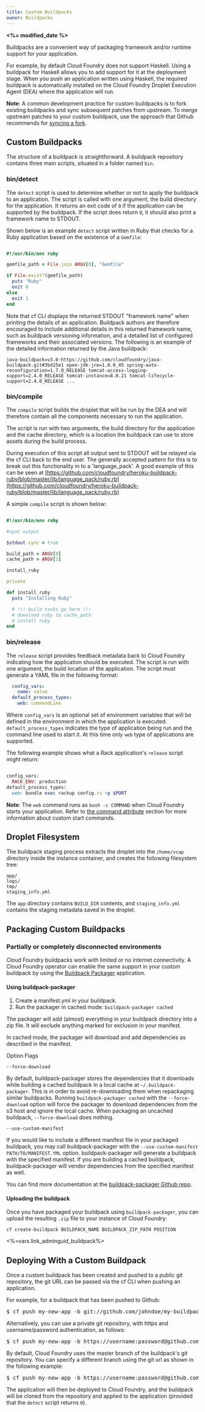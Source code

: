 ```yaml
---
title: Custom Buildpacks
owner: Buildpacks
---
```


<strong><%= modified_date %></strong>

Buildpacks are a convenient way of packaging framework and/or runtime support
for your application.

For example, by default Cloud Foundry does not support Haskell. Using a buildpack for Haskell allows you to add support for it at the deployment stage. When you push an application written using Haskell, the required buildpack is automatically installed on the Cloud Foundry Droplet Execution Agent (DEA) where the application will run.

 <p class="note"><strong>Note</strong>: A common development practice for custom buildpacks is to fork existing buildpacks and sync subsequent patches from upstream. To merge upstream patches to your custom buildpack, use the approach that Github recommends for <a href="https://help.github.com/articles/syncing-a-fork">syncing a fork</a>.</p>

## <a id='custom-buildpacks'></a>Custom Buildpacks ##

The structure of a buildpack is straightforward. A buildpack repository contains three main scripts, situated in a folder named `bin`.

### <a id='detect-script'></a>bin/detect ###

The `detect` script is used to determine whether or not to apply the buildpack to an application. The script is called with one argument, the build directory for the application. It returns an exit code of `0` if the application can be supported by the buildpack. If the script does return `0`, it should also print a framework name to STDOUT.

Shown below is an example `detect` script written in Ruby that checks for a Ruby application based on the existence of a `Gemfile`:

~~~ruby

#!/usr/bin/env ruby

gemfile_path = File.join ARGV[0], "Gemfile"

if File.exist?(gemfile_path)
  puts "Ruby"
  exit 0
else
  exit 1
end

~~~

Note that cf CLI displays the returned STDOUT "framework name" when printing the details of an application. Buildpack authors are therefore encouraged to include additional details in this returned framework name, such as buildpack versioning information, and a detailed list of configured frameworks and their associated versions. The following is an example of the detailed information returned by the Java buildpack:

~~~
java-buildpack=v3.0-https://github.com/cloudfoundry/java-buildpack.git#3bd15e1 open-jdk-jre=1.8.0_45 spring-auto-reconfiguration=1.7.0_RELEASE tomcat-access-logging-support=2.4.0_RELEASE tomcat-instance=8.0.21 tomcat-lifecycle-support=2.4.0_RELEASE ...
~~~

### <a id='compile-script'></a>bin/compile ###

The `compile` script builds the droplet that will be run by the DEA and will therefore contain all the components necessary to run the application.

The script is run with two arguments, the build directory for the application and the cache directory, which is a location the buildpack can use to store assets during the build process.

During execution of this script all output sent to STDOUT will be relayed via the cf CLI back to the end user. The generally accepted pattern for this is to break out this functionality in to a 'language_pack'. A good example of this can be seen at [https://github.com/cloudfoundry/heroku-buildpack-ruby/blob/master/lib/language_pack/ruby.rb](https://github.com/cloudfoundry/heroku-buildpack-ruby/blob/master/lib/language_pack/ruby.rb)

A simple `compile` script is shown below:

~~~ruby

#!/usr/bin/env ruby

#sync output

$stdout.sync = true

build_path = ARGV[0]
cache_path = ARGV[1]

install_ruby

private

def install_ruby
  puts "Installing Ruby"

  # !!! build tasks go here !!!
  # download ruby to cache_path
  # install ruby
end

~~~

### <a id='release-script'></a>bin/release ###

The `release` script provides feedback metadata back to Cloud Foundry indicating how the application should be executed. The script is run with one argument, the build location of the application. The script must generate a YAML file in the following format:

~~~yaml
  config_vars:
    name: value
  default_process_types:
    web: commandLine
~~~

Where `config_vars` is an optional set of environment variables that will be defined in the environment in which the application is executed. `default_process_types` indicates the type of application being run and the command line used to start it. At this time only `web` type of applications are supported.

The following example shows what a Rack application's `release` script might return:

~~~ruby

config_vars:
  RACK_ENV: production
default_process_types:
  web: bundle exec rackup config.ru -p $PORT

~~~

<p class="note"><strong>Note</strong>: The <code>web</code> command runs as <code>bash -c COMMAND</code> when Cloud Foundry starts your application. Refer to <a href="../devguide/deploy-apps/manifest.html#start-commands">the command attribute</a> section for more information about custom start commands. </p>

## <a id='disconnected-environments'></a> Droplet Filesystem ##

The buildpack staging process extracts the droplet into the `/home/vcap` directory inside the instance container, and creates the following filesystem tree:

```
app/ 
logs/
tmp/
staging_info.yml
```
The `app` directory contains `BUILD_DIR` contents, and `staging_info.yml` contains the staging metadata saved in the droplet.

## <a id='disconnected-environments'></a> Packaging Custom Buildpacks ##

### Partially or completely disconnected environments

Cloud Foundry buildpacks work with limited or no internet connectivity. A Cloud Foundry operator can enable the same support in
your custom buildpack by using the [Buildpack Packager](https://github.com/cloudfoundry-incubator/buildpack-packager) application.

#### Using buildpack-packager
1. Create a manifest.yml in your buildpack.
1. Run the packager in cached mode: `buildpack-packager cached`

The packager will add (almost) everything in your buildpack directory into a zip file. It will exclude anything marked for exclusion in your manifest.

In cached mode, the packager will download and add dependencies as described in the manifest.

Option Flags

`--force-download`

By default, buildpack-packager stores the dependencies that it downloads while building a cached buildpack in a local cache at `~/.buildpack-packager`. This is in order to avoid re-downloading them when repackaging similar buildpacks. Running `buildpack-packager cached` with the `--force-download` option will force the packager to download dependencies from the s3 host and ignore the local cache. When packaging an uncached buildpack, `--force-download` does nothing.

`--use-custom-manifest`

If you would like to include a different manifest file in your packaged buildpack, you may call buildpack-packager with the `--use-custom-manifest PATH/TO/MANIFEST.YML` option. buildpack-packager will generate a buildpack with the specified manifest. If you are building a cached buildpack, buildpack-packager will vendor dependencies from the specified manifest as well.

You can find more documentation at the [buildpack-packager Github repo](https://github.com/cloudfoundry-incubator/buildpack-packager).

#### Uploading the buildpack

Once you have packaged your buildpack using `buildpack-packager`, you can upload the resulting `.zip` file to your instance of Cloud Foundry:

`cf create-buildpack BUILDPACK_NAME BUILDPACK_ZIP_PATH POSITION`

<%=vars.link_adminguid_buildpack%>

## <a id='deploying-with-custom-buildpacks'></a>Deploying With a Custom Buildpack ##

Once a custom buildpack has been created and pushed to a public git repository, the git URL can be passed via the cf CLI when pushing an application.

For example, for a buildpack that has been pushed to Github:

<pre class="terminal">
$ cf push my-new-app -b git://github.com/johndoe/my-buildpack.git
</pre>

Alternatively, you can use a private git repository, with https and username/password authentication, as follows:

<pre class="terminal">
$ cf push my-new-app -b https://username:password@github.com/johndoe/my-buildpack.git
</pre>

By default, Cloud Foundry uses the master branch of the buildpack's git repository. You can specify a different branch using the git url as shown in the following example:

<pre class="terminal">
$ cf push my-new-app -b https://username:password@github.com/johndoe/my-buildpack.git#my-branch-name
</pre>

The application will then be deployed to Cloud Foundry, and the buildpack will be cloned from the repository and applied to the application (provided that the `detect` script returns `0`).
